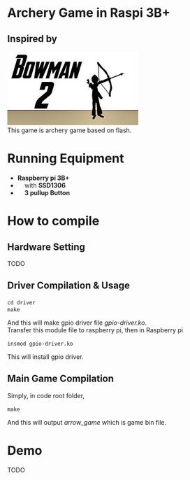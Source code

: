 # Archery Game in Raspi 3B+
## Inspired by
![bowman2Screenshot](./img/bowman2.jfif)  
This game is archery game based on flash.
  
# Running Equipment

- **Raspberry pi 3B+**  
- &nbsp;&nbsp;&nbsp;&nbsp;with **SSD1306**  
- &nbsp;&nbsp;&nbsp;&nbsp;**3 pullup Button**

# How to compile
## Hardware Setting

TODO
## Driver Compilation & Usage

```
cd driver
make
```
And this will make gpio driver file <i>gpio-driver.ko</i>.  
Transfer this module file to raspberry pi, then in Raspberry pi
```
insmod gpio-driver.ko
```
This will install gpio driver.
## Main Game Compilation

Simply, in code root folder,
```
make
```
And this will output <i>arrow_game</i> which is game bin file.
# Demo
TODO
